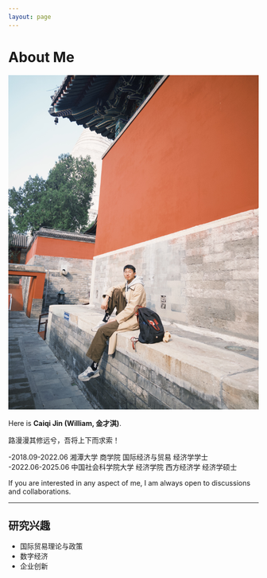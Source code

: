 ```yaml
---
layout: page
---
```


# About Me


<img src= "https://github.com/J-Gezelligheid/J-Gezelligheid.github.io/blob/735395e1a246557b6616b05987761f638032c322/CAIQI.jpg" class="floatpic">

Here is **Caiqi Jin (William, 金才淇)**.<br>

路漫漫其修远兮，吾将上下而求索！

-2018.09-2022.06 湘潭大学 商学院 国际经济与贸易 经济学学士  \
-2022.06-2025.06 中国社会科学院大学 经济学院 西方经济学 经济学硕士

If you are interested in any aspect of me, I am always open to discussions and collaborations.

---

## 研究兴趣

- 国际贸易理论与政策
- 数字经济
- 企业创新

<br>

